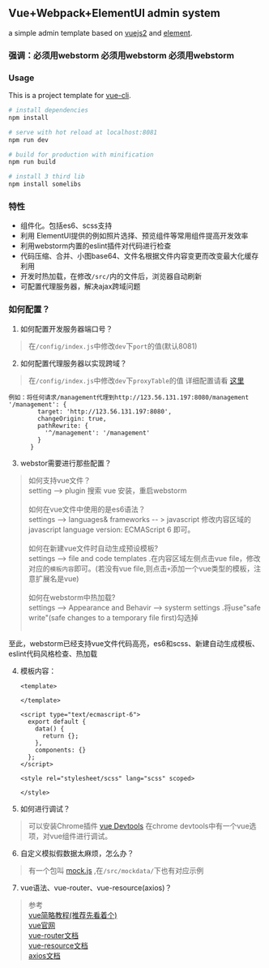 ## Vue+Webpack+ElementUI admin system
a simple admin template based on [vuejs2](http://vuejs.org/) and [element](http://element.eleme.io/#/).
### 强调：必须用webstorm 必须用webstorm 必须用webstorm
### Usage

This is a project template for [vue-cli](https://github.com/vuejs/vue-cli).

``` bash
# install dependencies
npm install

# serve with hot reload at localhost:8081
npm run dev

# build for production with minification
npm run build

# install 3 third lib
npm install somelibs

```
### 特性
* 组件化。包括es6、scss支持
* 利用 ElementUI提供的例如照片选择、预览组件等常用组件提高开发效率
* 利用webstorm内置的eslint插件对代码进行检查
* 代码压缩、合并、小图base64、文件名根据文件内容变更而改变最大化缓存利用
* 开发时热加载，在修改`/src/`内的文件后，浏览器自动刷新
* 可配置代理服务器，解决ajax跨域问题

### 如何配置？
1. 如何配置开发服务器端口号？
> 在`/config/index.js`中修改`dev`下`port`的值(默认8081)

2. 如何配置代理服务器以实现跨域？
> 在`/config/index.js`中修改`dev`下`proxyTable`的值
> 详细配置请看 [这里](https://vuejs-templates.github.io/webpack/proxy.html)
```
例如：将任何请求/management代理到http://123.56.131.197:8080/management
'/management': {
        target: 'http://123.56.131.197:8080',
        changeOrigin: true,
        pathRewrite: {
          '^/management': '/management'
        }
      }
  ```

3. webstor需要进行那些配置？
  > 如何支持vue文件？<br>
  setting  -->  plugin 搜索 vue 安装，重启webstorm
  <br><br>
  > 如何在vue文件中使用的是es6语法？<br>
  settings --> languages& frameworks -- > javascript 修改内容区域的javascript language version: ECMAScript 6 即可。
  <br><br>
  > 如何在新建vue文件时自动生成预设模板?<br>
   settings  -->  file and code templates .在内容区域左侧点击vue file，修改对应的`模板内容`即可。(若没有vue file,则点击`+`添加一个vue类型的模板，注意扩展名是vue)
   <br><br>
  > 如何在webstorm中热加载?<br>
   settings  -->   Appearance and Behavir --> systerm settings .将use"safe write"(safe changes to a temporary file first)勾选掉
   <br><br>

   至此，webstorm已经支持vue文件代码高亮，es6和scss、新建自动生成模板、eslint代码风格检查、热加载

4. 模板内容：
    ```
    <template>

    </template>

    <script type="text/ecmascript-6">
      export default {
        data() {
          return {};
        },
        components: {}
      };
    </script>

    <style rel="stylesheet/scss" lang="scss" scoped>

    </style>
    ```
5. 如何进行调试？
> 可以安装Chrome插件 [vue Devtools](https://chrome.google.com/webstore/search/vue?utm_source=chrome-ntp-icon) 在chrome devtools中有一个vue选项，对vue组件进行调试。

6. 自定义模拟假数据太麻烦，怎么办？
> 有一个包叫 [mock.js](http://mockjs.com/examples.html) ,在`/src/mockdata/`下也有对应示例

7. vue语法、vue-router、vue-resource(axios)？
> 参考 <br>
>[vue简略教程(推荐先看着个)](https://github.com/keepfool/vue-tutorials)<br>
[vue官网](https://cn.vuejs.org/v2/guide/) <br>
[vue-router文档](http://router.vuejs.org/zh-cn/)<br>
[vue-resource文档](https://github.com/pagekit/vue-resource)<br>
[axios文档](https://github.com/mzabriskie/axios#handling-errors)<br>
